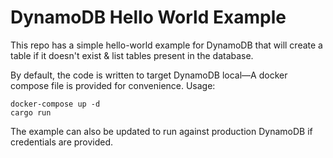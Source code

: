 # DynamoDB Hello World Example
This repo has a simple hello-world example for DynamoDB that will create a table if it doesn't exist & list tables present in the database.

By default, the code is written to target DynamoDB local—A docker compose file is provided for convenience. Usage:

```
docker-compose up -d
cargo run
```

The example can also be updated to run against production DynamoDB if credentials are provided.
